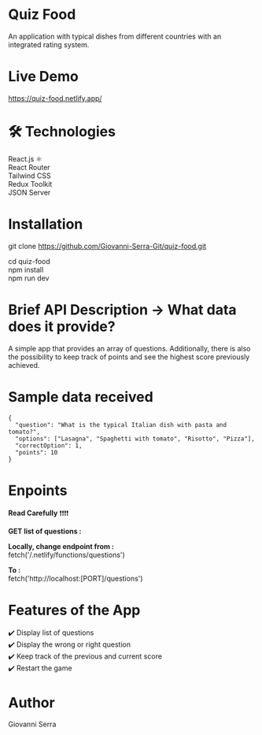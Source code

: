 # Quiz Food
An application with typical dishes from different countries with an integrated rating system.

# Live Demo
https://quiz-food.netlify.app/

# 🛠 Technologies

React.js ⚛️  
React Router  
Tailwind CSS  
Redux Toolkit  
JSON Server  

# Installation

git clone https://github.com/Giovanni-Serra-Git/quiz-food.git

cd quiz-food  
npm install  
npm run dev  

# Brief API Description → What data does it provide?

A simple app that provides an array of questions.
Additionally, there is also the possibility to keep track of points and see the highest score previously achieved.

# Sample data received

    {
      "question": "What is the typical Italian dish with pasta and tomato?",
      "options": ["Lasagna", "Spaghetti with tomato", "Risotto", "Pizza"],
      "correctOption": 1,
      "points": 10
    }  




# Enpoints

**Read Carefully** ❗❗❗❗  

**GET list of questions :**

**Locally, change endpoint from :**  
fetch('/.netlify/functions/questions')  

**To :**  
fetch('http://localhost:[PORT]/questions')

# Features of the App

✔️ Display list of questions  
✔️ Display the wrong or right question  
✔️ Keep track of the previous and current score  
✔️ Restart the game  

# Author 

Giovanni Serra
    





